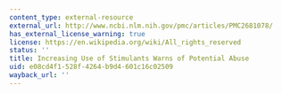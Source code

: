 ```yaml
---
content_type: external-resource
external_url: http://www.ncbi.nlm.nih.gov/pmc/articles/PMC2681078/
has_external_license_warning: true
license: https://en.wikipedia.org/wiki/All_rights_reserved
status: ''
title: Increasing Use of Stimulants Warns of Potential Abuse
uid: e08cd4f1-528f-4264-b9d4-601c16c02509
wayback_url: ''
---
```

